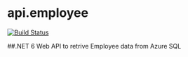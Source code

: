 # api.employee
[![Build Status](https://dev.azure.com/behl1anmol/Planner/_apis/build/status/behl1anmol.api.employee?branchName=master)](https://dev.azure.com/behl1anmol/Planner/_build/latest?definitionId=5&branchName=master)

##.NET 6 Web API to retrive Employee data from Azure SQL

